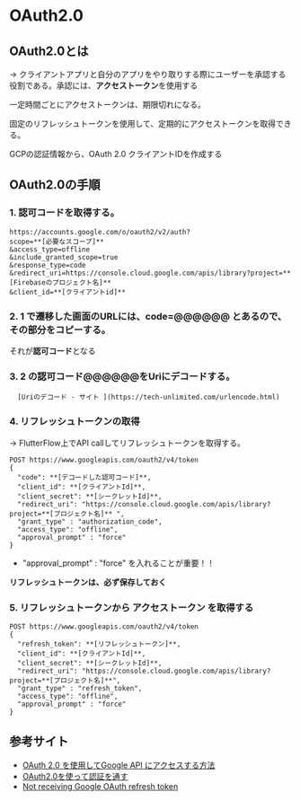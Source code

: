 # OAuth2.0

## OAuth2.0とは
→ クライアントアプリと自分のアプリをやり取りする際にユーザーを承認する役割である。承認には、**アクセストークン**を使用する


一定時間ごとにアクセストークンは、期限切れになる。

固定のリフレッシュトークンを使用して、定期的にアクセストークンを取得できる。

GCPの認証情報から、OAuth 2.0 クライアントIDを作成する

## OAuth2.0の手順
### 1. 認可コードを取得する。
```
https://accounts.google.com/o/oauth2/v2/auth?
scope=**[必要なスコープ]**
&access_type=offline
&include_granted_scope=true
&response_type=code
&redirect_uri=https://console.cloud.google.com/apis/library?project=**[Firebaseのプロジェクト名]**
&client_id=**[クライアントid]**
```

### 2.  1 で遷移した画面のURLには、**code=@@@@@@** とあるので、その部分をコピーする。

それが**認可コード**となる

### 3.  2 の認可コード@@@@@@をUriにデコードする。

      [Uriのデコード - サイト ](https://tech-unlimited.com/urlencode.html)


### 4. **リフレッシュトークン**の取得
→ FlutterFlow上でAPI callしてリフレッシュトークンを取得する。
```
POST https://www.googleapis.com/oauth2/v4/token
{
  "code": **[デコードした認可コード]**,
  "client_id": **[クライアントId]**,
  "client_secret": **[シークレットId]**,
  "redirect_uri": "https://console.cloud.google.com/apis/library?project=**[プロジェクト名]** ",
  "grant_type" : "authorization_code",
  "access_type": "offline",
  "approval_prompt" : "force"
}
```
 
- "approval_prompt" : "force" を入れることが重要！！
 
**リフレッシュトークンは、必ず保存しておく**

### 5. リフレッシュトークンから **アクセストークン** を取得する
```
POST https://www.googleapis.com/oauth2/v4/token
{
  "refresh_token": **[リフレッシュトークン]**,
  "client_id": **[クライアントId]**,
  "client_secret": **[シークレットId]**,
  "redirect_uri": "https://console.cloud.google.com/apis/library?project=**[プロジェクト名]**",
  "grant_type" : "refresh_token",
  "access_type": "offline",
  "approval_prompt" : "force"
}
```

## 参考サイト
- [OAuth 2.0 を使用してGoogle API にアクセスする方法](https://blog.shinonome.io/google-api/)
- [OAuth2.0を使って認証を通す](https://www.y-hakopro.com/entry/google_oauth_api)
- [Not receiving Google OAuth refresh token](https://stackoverflow.com/questions/10827920/not-receiving-google-oauth-refresh-token)
